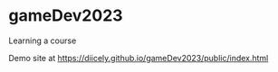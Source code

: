 # gameDev2023
Learning a course




Demo site at https://diicely.github.io/gameDev2023/public/index.html
